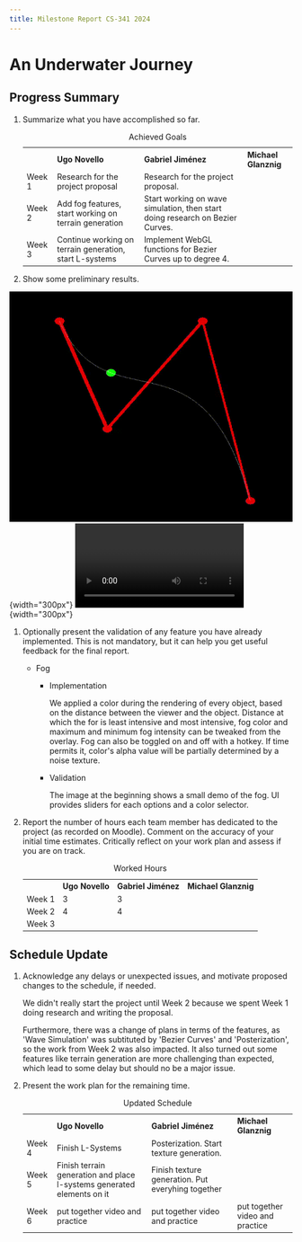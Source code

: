 ```yaml
---
title: Milestone Report CS-341 2024
---
```


# An Underwater Journey


## Progress Summary

1. Summarize what you have accomplished so far.

	<table>
		<caption>Achieved Goals</caption>
		<tr>
			<th></th>
			<th>Ugo Novello</th>
			<th>Gabriel Jiménez</th>
			<th>Michael Glanznig</th>
		</tr>
		<tr>
			<td>Week 1</td>
			<td>Research for the project proposal</td>
			<td>Research for the project proposal.</td>
			<td></td>
		</tr>
		<tr>
			<td>Week 2</td>
			<td>Add fog features, start working on terrain generation</td>
			<td>Start working on wave simulation, then start doing research on Bezier Curves.</td>
			<td></td>
		</tr>
		<tr>
			<td>Week 3</td>
			<td>Continue working on terrain generation, start L-systems</td>
			<td>Implement WebGL functions for Bezier Curves up to degree 4.</td>
			<td></td>
		</tr>
	</table>

2. Show some preliminary results.

![A Bezier curve with 4 points](images/bezier4.gif){width="300px"}
![Fog effect with blue color](images/fog_demo.webm){width="300px"}

1. Optionally present the validation of any feature you have already implemented. This is not mandatory, but it can help you get useful feedback for the final report.

	- Fog

		- Implementation

			We applied a color during the rendering of every object, based on the distance between the viewer and the object. Distance at which the for is least intensive and most intensive, fog color and maximum and minimum fog intensity can be tweaked from the overlay. Fog can also be toggled on and off with a hotkey.
			If time permits it, color's alpha value will be partially determined by a noise texture.

		- Validation

			The image at the beginning shows a small demo of the fog. UI provides sliders for each options and a color selector.


2. Report the number of hours each team member has dedicated to the project (as recorded on Moodle). Comment on the accuracy of your initial time estimates. Critically reflect on your work plan and assess if you are on track.

	<table>
		<caption>Worked Hours</caption>
		<tr>
			<th></th>
			<th>Ugo Novello</th>
			<th>Gabriel Jiménez</th>
			<th>Michael Glanznig</th>
		</tr>
		<tr>
			<td>Week 1</td>
			<td>3</td>
			<td>3</td>
			<td></td>
		</tr>
		<tr>
			<td>Week 2</td>
			<td>4</td>
			<td>4</td>
			<td></td>
		</tr>
		<tr>
			<td>Week 3</td>
			<td></td>
			<td></td>
			<td></td>
		</tr>
	</table>

## Schedule Update

1. Acknowledge any delays or unexpected issues, and motivate proposed changes to the schedule, if needed.

	We didn't really start the project until Week 2 because we spent Week 1 doing research and writing the proposal.

	Furthermore, there was a change of plans in terms of the features, as 'Wave Simulation' was subtituted by 'Bezier Curves' and 'Posterization', so the
	work from Week 2 was also impacted.
	It also turned out some features like terrain generation are more challenging than expected, which lead to some delay but should no be a major issue.

2. Present the work plan for the remaining time.

	<table>
		<caption>Updated Schedule</caption>
		<tr>
			<th></th>
			<th>Ugo Novello</th>
			<th>Gabriel Jiménez</th>
			<th>Michael Glanznig</th>
		</tr>
		<tr>
			<td>Week 4</td>
			<td>Finish L-Systems</td>
			<td>Posterization. Start texture generation.</td>
			<td></td>
		</tr>
		<tr>
			<td>Week 5</td>
			<td>Finish terrain generation and place l-systems generated elements on it</td>
			<td>Finish texture generation. Put everyhing together</td>
			<td></td>
		</tr>
		<tr>
			<td>Week 6</td>
			<td>put together video and practice</td>
			<td>put together video and practice</td>
			<td>put together video and practice</td>
		</tr>
	</table>

